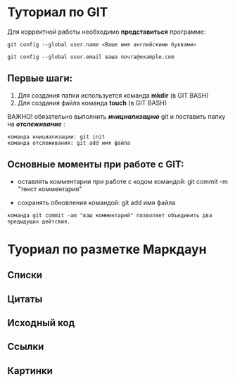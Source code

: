# Туториал по GIT

Для корректной работы необходимо **представиться** программе:
~~~
git config --global user.name «Ваше имя английскими буквами»

git config --global user.email ваша почта@example.com
~~~
## Первые шаги: 
1. Для создания папки используется команда **mkdir** (в GIT BASH)
2. Для создания файла команда **touch** (в GIT BASH)

ВАЖНО! обязательно выполнить ***инициализацию*** git и поставить папку на ***отслеживание*** :
~~~
команда инициализации: git init
команда отслеживания: git add имя файла
~~~

## Основные моменты при работе с GIT:
* оставлять комментарии при работе с кодом командой: git commit -m "текст комментария"

* сохранять обновления командой: git add имя файла
~~~
команда git commit -am "ваш комментарий" позволяет объединить два предыдущих дейтсвия.
~~~
# Туориал по разметке Маркдаун





## Списки





## Цитаты





## Исходный код





## Ссылки





## Картинки




